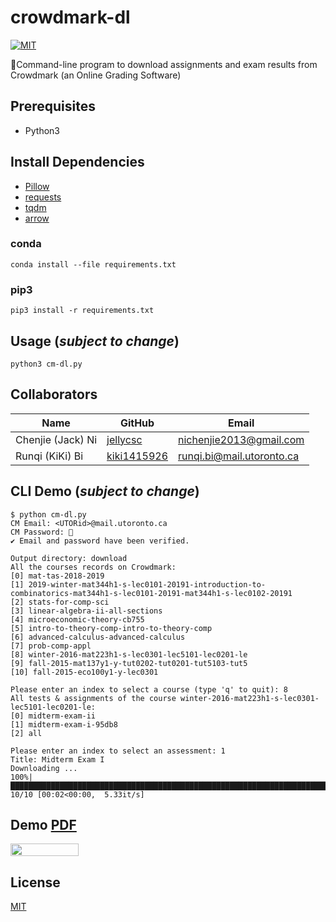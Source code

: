 # crowdmark-dl

[![MIT](https://img.shields.io/badge/License-MIT-green.svg)](LICENSE)

📝Command-line program to download assignments and exam results from Crowdmark (an Online Grading Software)

## Prerequisites

* Python3

## Install Dependencies

* [Pillow](https://python-pillow.org/)
* [requests](https://2.python-requests.org//en/latest/)
* [tqdm](https://tqdm.github.io/)
* [arrow](https://arrow.readthedocs.io/en/latest/)

### conda

```
conda install --file requirements.txt
```

### pip3

```
pip3 install -r requirements.txt
```

## Usage (*subject to change*)

```
python3 cm-dl.py
```

## Collaborators

| Name                    | GitHub                                     | Email
| ----------------------- | ------------------------------------------ | -------------------------
| Chenjie (Jack) Ni       | [jellycsc](https://github.com/jellycsc)    | nichenjie2013@gmail.com
| Runqi (KiKi) Bi         | [kiki1415926](https://github.com/kiki1415926)    | runqi.bi@mail.utoronto.ca

## CLI Demo (*subject to change*)

```
$ python cm-dl.py
CM Email: <UTORid>@mail.utoronto.ca
CM Password: 🔑
✔ Email and password have been verified.

Output directory: download
All the courses records on Crowdmark:
[0] mat-tas-2018-2019
[1] 2019-winter-mat344h1-s-lec0101-20191-introduction-to-combinatorics-mat344h1-s-lec0101-20191-mat344h1-s-lec0102-20191
[2] stats-for-comp-sci
[3] linear-algebra-ii-all-sections
[4] microeconomic-theory-cb755
[5] intro-to-theory-comp-intro-to-theory-comp
[6] advanced-calculus-advanced-calculus
[7] prob-comp-appl
[8] winter-2016-mat223h1-s-lec0301-lec5101-lec0201-le
[9] fall-2015-mat137y1-y-tut0202-tut0201-tut5103-tut5
[10] fall-2015-eco100y1-y-lec0301

Please enter an index to select a course (type 'q' to quit): 8
All tests & assignments of the course winter-2016-mat223h1-s-lec0301-lec5101-lec0201-le:
[0] midterm-exam-ii
[1] midterm-exam-i-95db8
[2] all

Please enter an index to select an assessment: 1
Title: Midterm Exam I
Downloading ... 
100%|████████████████████████████████████████████████████████████████████████████████████████████████| 10/10 [00:02<00:00,  5.33it/s]
```

## Demo [PDF](https://nbviewer.jupyter.org/github/jellycsc/crowdmark-dl/blob/master/demo/winter-2016-mat223h1-s-lec0301-lec5101-lec0201-le/Midterm%20Exam%20I.pdf)

<a href="https://nbviewer.jupyter.org/github/jellycsc/crowdmark-dl/blob/master/demo/winter-2016-mat223h1-s-lec0301-lec5101-lec0201-le/Midterm%20Exam%20I.pdf"><img src="https://raw.githubusercontent.com/jupyter/design/master/logos/Badges/nbviewer_badge.png" 
      width="109" height="20"></a><br>

## License
[MIT](LICENSE)
